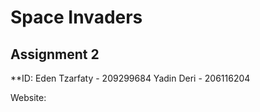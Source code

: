 # Space Invaders
## Assignment 2

**ID: Eden Tzarfaty - 209299684
    Yadin Deri - 206116204
    
Website: 

